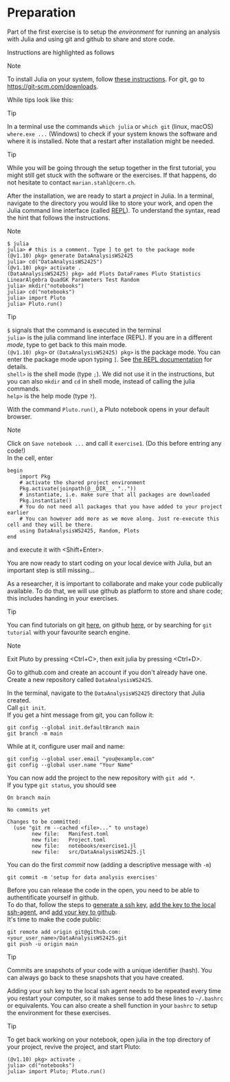 # Preparation

Part of the first exercise is to setup the *environment* for running an analysis with Julia and using git and github to share and store code.

Instructions are highlighted as follows

> [!NOTE] 
> To install Julia on your system, follow [these instructions](https://julialang.org/downloads/).
> For git, go to https://git-scm.com/downloads.

While tips look like this:

> [!TIP]
> In a terminal use the commands `which julia` or `which git` (linux, macOS) `where.exe ...` (Windows) to check if your system knows the software and where it is installed. Note that a restart after installation might be needed.

> [!TIP]
> While you will be going through the setup together in the first tutorial, you might still get stuck with the software or the exercises. If that happens, do not hesitate to contact `marian.stahl@cern.ch`.

After the installation, we are ready to start a *project* in Julia. In a terminal, navigate to the directory you would like to store your work, and open the Julia command line interface (called [REPL](https://docs.julialang.org/en/v1/manual/getting-started/)). To understand the syntax, read the hint that follows the instructions.

> [!NOTE] 
> ```
> $ julia
> julia> # this is a comment. Type ] to get to the package mode
> (@v1.10) pkg> generate DataAnalysisWS2425
> julia> cd("DataAnalysisWS2425")
> (@v1.10) pkg> activate .
> (DataAnalysisWS2425) pkg> add Plots DataFrames Pluto Statistics LinearAlgebra QuadGK Parameters Test Random
> julia> mkdir("notebooks")
> julia> cd("notebooks")
> julia> import Pluto
> julia> Pluto.run()
> ```

> [!TIP]
> `$` signals that the command is executed in the terminal <br>
> `julia>` is the julia command line interface (REPL). If you are in a different *mode*, type <backspace> to get back to this main mode. <br>
> `(@v1.10) pkg>` or `(DataAnalysisWS2425) pkg>` is the package mode. You can enter the package mode upon typing `]`. See [the REPL documentation](https://docs.julialang.org/en/v1/stdlib/REPL/) for details. <br>
> `shell>` is the shell mode (type `;`). We did not use it in the instructions, but you can also `mkdir` and `cd` in shell mode, instead of calling the julia commands. <br>
> `help>` is the help mode (type `?`).

With the command `Pluto.run()`, a Pluto notebook opens in your default browser. 

> [!NOTE] 
> Click on `Save notebook ...` and call it `exercise1`. (Do this before entring any code!) <br>
> In the cell, enter
> ```
> begin
>     import Pkg
>     # activate the shared project environment
>     Pkg.activate(joinpath(@__DIR__, ".."))
>     # instantiate, i.e. make sure that all packages are downloaded
>     Pkg.instantiate()
>     # You do not need all packages that you have added to your project earlier
> 	  # You can however add more as we move along. Just re-execute this cell and they will be there.
>     using DataAnalysisWS2425, Random, Plots
> end
> ```
> and execute it with <Shift+Enter>.

You are now ready to start coding on your local device with Julia, but an important step is still missing...

As a researcher, it is important to collaborate and make your code publically available. To do that, we will use github as platform to store and share code; this includes handing in your exercises. 
    
> [!TIP]
> You can find tutorials on git [here](https://git-scm.com/docs/gittutorial), on github [here](https://docs.github.com/en), or by searching for `git tutorial` with your favourite search engine.


> [!NOTE] 
> Exit Pluto by pressing <Ctrl+C>, then exit julia by pressing <Ctrl+D>.
>     
> Go to github.com and create an account if you don't already have one. <br>
> Create a new repository called `DataAnalysisWS2425`.
>     
> In the terminal, navigate to the `DataAnalysisWS2425` directory that Julia created.<br>
> Call `git init`.<br>
> If you get a hint message from git, you can follow it:
> ```
> git config --global init.defaultBranch main
> git branch -m main
> ```
> While at it, configure user mail and name:
> ```
> git config --global user.email "you@example.com"
> git config --global user.name "Your Name"
> ```
> You can now add the project to the new repository with `git add *`.<br>
> If you type `git status`, you should see
> ```
> On branch main
> 
> No commits yet
> 
> Changes to be committed:
>   (use "git rm --cached <file>..." to unstage)
>         new file:   Manifest.toml
>         new file:   Project.toml
>         new file:   notebooks/exercise1.jl
>         new file:   src/DataAnalysisWS2425.jl
> ```
> You can do the first *commit* now (adding a descriptive message with `-m`)
> ```
> git commit -m 'setup for data analysis exercises'
> ```
>  
> Before you can release the code in the open, you need to be able to authentificate yourself in github. <br>
> To do that, follow the steps to [generate a ssh key](https://docs.github.com/en/authentication/connecting-to-github-with-ssh/generating-a-new-ssh-key-and-adding-it-to-the-ssh-agent#generating-a-new-ssh-key), [add the key to the local ssh-agent](https://docs.github.com/en/authentication/connecting-to-github-with-ssh/generating-a-new-ssh-key-and-adding-it-to-the-ssh-agent#adding-your-ssh-key-to-the-ssh-agent), and [add your key to github](https://docs.github.com/en/authentication/connecting-to-github-with-ssh/adding-a-new-ssh-key-to-your-github-account#adding-a-new-ssh-key-to-your-account).<br>
> It's time to make the code public:
> ```
> git remote add origin git@github.com:<your_user_name>/DataAnalysisWS2425.git
> git push -u origin main
> ```

> [!TIP]
> Commits are snapshots of your code with a unique identifier (hash). You can always go back to these snapshots that you have created.
>     
> Adding your ssh key to the local ssh agent needs to be repeated every time you restart your computer, so it makes sense to add these lines to `~/.bashrc` or equivalents. You can also create a shell function in your `bashrc` to setup the environment for these exercises.
 
> [!TIP]
> To get back working on your notebook, open julia in the top directory of your project, revive the project, and start Pluto:
> ```
> (@v1.10) pkg> activate .
> julia> cd("notebooks")
> julia> import Pluto; Pluto.run()
> ```
